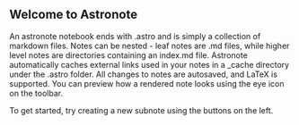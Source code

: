 ## Welcome to Astronote
An astronote notebook ends with .astro and is simply a collection of markdown files. Notes can be nested - leaf notes are .md files, while higher level notes are directories containing an index.md file. Astronote automatically caches external links used in your notes in a \_cache directory under the .astro folder. All changes to notes are autosaved, and LaTeX is supported. You can preview how a rendered note looks using the eye icon on the toolbar.

To get started, try creating a new subnote using the buttons on the left.
